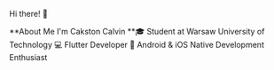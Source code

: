 Hi there! 👋

**About Me
I'm Cakston Calvin 
**🎓 Student at Warsaw University of Technology
💻 Flutter Developer
📱 Android & iOS Native Development Enthusiast
